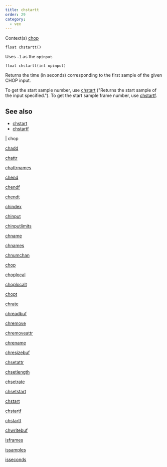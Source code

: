 ```yaml
---
title: chstartt
order: 29
category:
  - vex
---
```


Context(s)
[chop](../contexts/chop.html)

`float chstartt()`

Uses `-1` as the `opinput`.

`float chstartt(int opinput)`

Returns the time (in seconds) corresponding to the first sample of the given CHOP input.

To get the start sample number, use [chstart](chstart.html) ("Returns the start sample of the input specified."). To get the start sample frame number, use [chstartf](chstartf.html "Returns the frame corresponding to the first sample of the input
specified.").

## See also

- [chstart](chstart.html)
- [chstartf](chstartf.html)

|
chop

[chadd](chadd.html)

[chattr](chattr.html)

[chattrnames](chattrnames.html)

[chend](chend.html)

[chendf](chendf.html)

[chendt](chendt.html)

[chindex](chindex.html)

[chinput](chinput.html)

[chinputlimits](chinputlimits.html)

[chname](chname.html)

[chnames](chnames.html)

[chnumchan](chnumchan.html)

[chop](chop.html)

[choplocal](choplocal.html)

[choplocalt](choplocalt.html)

[chopt](chopt.html)

[chrate](chrate.html)

[chreadbuf](chreadbuf.html)

[chremove](chremove.html)

[chremoveattr](chremoveattr.html)

[chrename](chrename.html)

[chresizebuf](chresizebuf.html)

[chsetattr](chsetattr.html)

[chsetlength](chsetlength.html)

[chsetrate](chsetrate.html)

[chsetstart](chsetstart.html)

[chstart](chstart.html)

[chstartf](chstartf.html)

[chstartt](chstartt.html)

[chwritebuf](chwritebuf.html)

[isframes](isframes.html)

[issamples](issamples.html)

[isseconds](isseconds.html)
